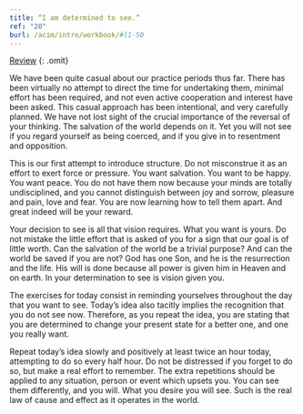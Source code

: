 ```yaml
---
title: “I am determined to see.”
ref: "20"
burl: /acim/intro/workbook/#l1-50
---
```


<a class="hide-review" href="/t/acim/workbook/l054/#l020">Review</a>
{: .omit}

We have been quite casual about our practice periods thus far. There has
been virtually no attempt to direct the time for undertaking them,
minimal effort has been required, and not even active cooperation and
interest have been asked. This casual approach has been intentional, and
very carefully planned. We have not lost sight of the crucial importance
of the reversal of your thinking. The salvation of the world depends on
it. Yet you will not see if you regard yourself as being coerced, and if
you give in to resentment and opposition.

This is our first attempt to introduce structure. Do not misconstrue it
as an effort to exert force or pressure. You want salvation. You want to
be happy. You want peace. You do not have them now because your minds
are totally undisciplined, and you cannot distinguish between joy and
sorrow, pleasure and pain, love and fear. You are now learning how to
tell them apart. And great indeed will be your reward.

Your decision to see is all that vision requires. What you want is
yours. Do not mistake the little effort that is asked of you for a sign
that our goal is of little worth. Can the salvation of the world be a
trivial purpose? And can the world be saved if you are not? God has one
Son, and he is the resurrection and the life. His will is done because
all power is given him in Heaven and on earth. In your determination to
see is vision given you.

The exercises for today consist in reminding yourselves throughout the
day that you want to see. Today’s idea also tacitly implies the
recognition that you do not see now. Therefore, as you repeat the idea,
you are stating that you are determined to change your present state for
a better one, and one you really want.

Repeat today’s idea slowly and positively at least twice an hour today,
attempting to do so every half hour. Do not be distressed if you forget
to do so, but make a real effort to remember. The extra repetitions
should be applied to any situation, person or event which upsets you.
You can see them differently, and you will. What you desire you will
see. Such is the real law of cause and effect as it operates in the
world.

